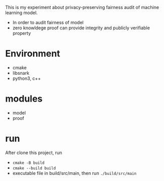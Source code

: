 This is my experiment about privacy-preserving fairness audit of machine learning model.
- In order to audit fairness of model
- zero knowldege proof can provide integrity and publicly verifiable property

# Environment
- cmake
- libsnark
- python3, c++

# modules
- model 
- proof

# run
After clone this project, run
- `cmake -B build`
- `cmake --build build`
- executable file in build/src/main, then run `./build/src/main`


